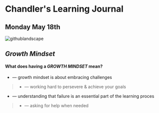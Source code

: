 # Chandler's Learning Journal

## Monday May 18th

![githublandscape](https://user-images.githubusercontent.com/65561871/82247136-c013f200-98fa-11ea-8aca-f4eb53fe50e4.jpg)

## *Growth Mindset*
#### What does having a ***GROWTH MINDSET*** mean?

- &mdash; growth mindset is about embracing challenges 
> - &mdash; working hard to persevere & achieve your goals
- &mdash; understanding that failure is an essential part of the learning proces
> - &mdash; asking for help when needed


